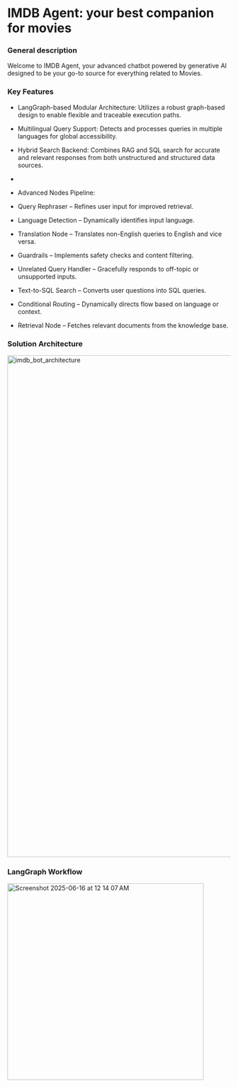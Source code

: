 #  IMDB Agent: your best companion for movies

### General description
Welcome to IMDB Agent, your advanced chatbot powered by generative AI designed to be your go-to source for everything related to Movies.

### Key Features
- LangGraph-based Modular Architecture: Utilizes a robust graph-based design to enable flexible and traceable execution paths.

- Multilingual Query Support: Detects and processes queries in multiple languages for global accessibility.

- Hybrid Search Backend: Combines RAG and SQL search for accurate and relevant responses from both unstructured and structured data sources.
- 


- Advanced Nodes Pipeline:
- Query Rephraser – Refines user input for improved retrieval.
- Language Detection – Dynamically identifies input language.
- Translation Node – Translates non-English queries to English and vice versa.
- Guardrails – Implements safety checks and content filtering.
- Unrelated Query Handler – Gracefully responds to off-topic or unsupported inputs.
- Text-to-SQL Search – Converts user questions into SQL queries.
- Conditional Routing – Dynamically directs flow based on language or context.
- Retrieval Node – Fetches relevant documents from the knowledge base.

### Solution Architecture


<img width="1130" alt="imdb_bot_architecture" src="https://github.com/user-attachments/assets/df79ae34-2b78-4c09-a439-e998f6f08c8d" />

### LangGraph Workflow

<img width="443" alt="Screenshot 2025-06-16 at 12 14 07 AM" src="https://github.com/user-attachments/assets/011b8ef2-7514-496d-a9da-79437779377c" />

